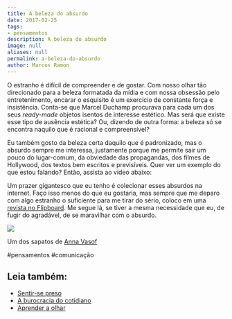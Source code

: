 ```yaml
---
title: A beleza do absurdo
date: 2017-02-25
tags:
- pensamentos
description: A beleza do absurdo
image: null
aliases: null
permalink: a-beleza-do-absurdo
author: Marcos Ramon
---
```

O estranho é difícil de compreender e de gostar. Com nosso olhar tão direcionado para a beleza formatada da mídia e com nossa obsessão pelo entretenimento, encarar o esquisito é um exercício de constante força e insistência. Conta-se que Marcel Duchamp procurava para cada um dos seus _ready-made_ objetos isentos de interesse estético. Mas será que existe esse tipo de ausência estética? Ou, dizendo de outra forma: a beleza só se encontra naquilo que é racional e compreensível?

Eu também gosto da beleza certa daquilo que é padronizado, mas o absurdo sempre me interessa, justamente porque me permite sair um pouco do lugar-comum, da obviedade das propagandas, dos filmes de Hollywood, dos textos bem escritos e previsíveis. Quer ver um exemplo do que estou falando? Então, assista ao vídeo abaixo:

Um prazer gigantesco que eu tenho é colecionar esses absurdos na internet. Faço isso menos do que eu gostaria, mas sempre que me deparo com algo estranho o suficiente para me tirar do sério, coloco em uma [revista no Flipboard](https://flipboard.com/@marcosramon/nonsense-nb212gnqz). Me segue lá, se tiver a mesma necessidade que eu, de fugir do agradável, de se maravilhar com o absurdo.

<img src="/assets/img/a-beleza-do absurdo-medium.jpeg">

Um dos sapatos de [Anna Vasof](https://vimeo.com/annavasof)


#pensamentos #comunicação<div class="leia-tambem" markdown="1">
## Leia também:

- <a href="/sentir-se-preso">Sentir-se preso</a>
- <a href="/a-burocracia-do-cotidiano">A burocracia do cotidiano</a>
- <a href="/aprender-a-olhar">Aprender a olhar</a>
</div>